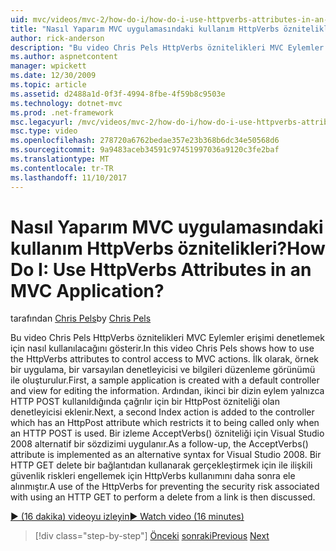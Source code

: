 ```yaml
---
uid: mvc/videos/mvc-2/how-do-i/how-do-i-use-httpverbs-attributes-in-an-mvc-application
title: "Nasıl Yaparım MVC uygulamasındaki kullanım HttpVerbs öznitelikleri? | Microsoft Docs"
author: rick-anderson
description: "Bu video Chris Pels HttpVerbs öznitelikleri MVC Eylemler erişimi denetlemek için nasıl kullanılacağını gösterir. İlk olarak, bir örnek uygulama ile bir varsayılan ortak oluşturulur..."
ms.author: aspnetcontent
manager: wpickett
ms.date: 12/30/2009
ms.topic: article
ms.assetid: d2488a1d-0f3f-4994-8fbe-4f59b8c9503e
ms.technology: dotnet-mvc
ms.prod: .net-framework
msc.legacyurl: /mvc/videos/mvc-2/how-do-i/how-do-i-use-httpverbs-attributes-in-an-mvc-application
msc.type: video
ms.openlocfilehash: 278720a6762bedae357e23b368b6dc34e50568d6
ms.sourcegitcommit: 9a9483aceb34591c97451997036a9120c3fe2baf
ms.translationtype: MT
ms.contentlocale: tr-TR
ms.lasthandoff: 11/10/2017
---
```

<a name="how-do-i-use-httpverbs-attributes-in-an-mvc-application"></a><span data-ttu-id="a64e3-105">Nasıl Yaparım MVC uygulamasındaki kullanım HttpVerbs öznitelikleri?</span><span class="sxs-lookup"><span data-stu-id="a64e3-105">How Do I: Use HttpVerbs Attributes in an MVC Application?</span></span>
====================
<span data-ttu-id="a64e3-106">tarafından [Chris Pels](https://twitter.com/chrispels)</span><span class="sxs-lookup"><span data-stu-id="a64e3-106">by [Chris Pels](https://twitter.com/chrispels)</span></span>

<span data-ttu-id="a64e3-107">Bu video Chris Pels HttpVerbs öznitelikleri MVC Eylemler erişimi denetlemek için nasıl kullanılacağını gösterir.</span><span class="sxs-lookup"><span data-stu-id="a64e3-107">In this video Chris Pels shows how to use the HttpVerbs attributes to control access to MVC actions.</span></span> <span data-ttu-id="a64e3-108">İlk olarak, örnek bir uygulama, bir varsayılan denetleyicisi ve bilgileri düzenleme görünümü ile oluşturulur.</span><span class="sxs-lookup"><span data-stu-id="a64e3-108">First, a sample application is created with a default controller and view for editing the information.</span></span> <span data-ttu-id="a64e3-109">Ardından, ikinci bir dizin eylem yalnızca HTTP POST kullanıldığında çağrılır için bir HttpPost özniteliği olan denetleyicisi eklenir.</span><span class="sxs-lookup"><span data-stu-id="a64e3-109">Next, a second Index action is added to the controller which has an HttpPost attribute which restricts it to being called only when an HTTP POST is used.</span></span> <span data-ttu-id="a64e3-110">Bir izleme AcceptVerbs() özniteliği için Visual Studio 2008 alternatif bir sözdizimi uygulanır.</span><span class="sxs-lookup"><span data-stu-id="a64e3-110">As a follow-up, the AcceptVerbs() attribute is implemented as an alternative syntax for Visual Studio 2008.</span></span> <span data-ttu-id="a64e3-111">Bir HTTP GET delete bir bağlantıdan kullanarak gerçekleştirmek için ile ilişkili güvenlik riskleri engellemek için HttpVerbs kullanımını daha sonra ele alınmıştır.</span><span class="sxs-lookup"><span data-stu-id="a64e3-111">A use of the HttpVerbs for preventing the security risk associated with using an HTTP GET to perform a delete from a link is then discussed.</span></span>

[<span data-ttu-id="a64e3-112">&#9654; (16 dakika) videoyu izleyin</span><span class="sxs-lookup"><span data-stu-id="a64e3-112">&#9654; Watch video (16 minutes)</span></span>](https://channel9.msdn.com/Blogs/ASP-NET-Site-Videos/how-do-i-use-httpverbs-attributes-in-an-mvc-application)

>[!div class="step-by-step"]
<span data-ttu-id="a64e3-113">[Önceki](how-do-i-work-with-model-binders-in-an-mvc-application.md)
[sonraki](mvc2-html-encoding.md)</span><span class="sxs-lookup"><span data-stu-id="a64e3-113">[Previous](how-do-i-work-with-model-binders-in-an-mvc-application.md)
[Next](mvc2-html-encoding.md)</span></span>
